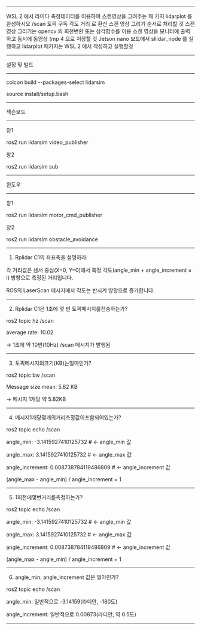 ***

WSL 2 에서 라이다 측정데이터를 이용하여 스캔영상을 그려주는 패
키지 lidarplot 를 완성하시오
/scan 토픽 구독 각도 거리 로 환산 스캔 영상 그리기 순서로
처리할 것
스캔 영상 그리기는 opencv 의 회전변환 또는 삼각함수를 이용
스캔 영상을 모니터에 출력하고 동시에 동영상 (mp 4 으로 저장할 것
Jetson nano 보드에서 sllidar_node 를 실행하고 lidarplot 패키지는
WSL 2 에서 작성하고 실행할것


***

설정 및 빌드

***

colcon build --packages-select lidarsim

source install/setup.bash

***

젝슨보드

***

창1

ros2 run lidarsim video_publisher

창2

ros2 run lidarsim sub

***

윈도우

***

창1

ros2 run lidarsim motor_cmd_publisher

창2

ros2 run lidarsim obstacle_avoidance
***

1. Rplidar C1의 좌표축을 설명하라.

각 거리값은 센서 중심(X=0, Y=0)에서 특정 각도(angle_min + angle_increment × i) 방향으로 측정된 거리입니다.

ROS의 LaserScan 메시지에서 각도는 반시계 방향으로 증가합니다.

***

2. Rplidar C1은 1초에 몇 번 토픽메시지를전송하는가?

ros2 topic hz /scan

average rate: 10.02

→ 1초에 약 10번(10Hz) /scan 메시지가 발행됨

***

3. 토픽메시지의크기(KB)는얼마인가?

ros2 topic bw /scan

Message size mean: 5.82 KB

→ 메시지 1개당 약 5.82KB

***

4. 메시지1개당몇개의거리측정값이포함되어있는가?

ros2 topic echo /scan

angle_min: -3.1415927410125732          # ← angle_min 값

angle_max: 3.1415927410125732           # ← angle_max 값

angle_increment: 0.008738784119486809   # ← angle_increment 값

(angle_max - angle_min) / angle_increment + 1


***

5. 1회전에몇번거리를측정하는가?
   
ros2 topic echo /scan

angle_min: -3.1415927410125732          # ← angle_min 값

angle_max: 3.1415927410125732           # ← angle_max 값

angle_increment: 0.008738784119486809   # ← angle_increment 값

(angle_max - angle_min) / angle_increment + 1

***

6. angle_min, angle_increment 값은 얼마인가?

ros2 topic echo /scan

angle_min: 일반적으로 -3.14159(라디안, -180도)

angle_increment: 일반적으로 0.00873(라디안, 약 0.5도)

***
